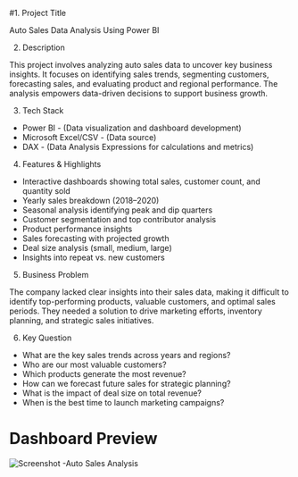#1. Project Title

Auto Sales Data Analysis Using Power BI

2. Description

This project involves analyzing auto sales data to uncover key business insights. It focuses on identifying sales trends, segmenting customers, forecasting sales, and evaluating product and regional performance. The analysis empowers data-driven decisions to support business growth.

3. Tech Stack

* Power BI - (Data visualization and dashboard development)
* Microsoft Excel/CSV - (Data source)
* DAX - (Data Analysis Expressions for calculations and metrics)

4. Features & Highlights

* Interactive dashboards showing total sales, customer count, and quantity sold
* Yearly sales breakdown (2018–2020)
* Seasonal analysis identifying peak and dip quarters
* Customer segmentation and top contributor analysis
* Product performance insights
* Sales forecasting with projected growth
* Deal size analysis (small, medium, large)
* Insights into repeat vs. new customers

5. Business Problem

The company lacked clear insights into their sales data, making it difficult to identify top-performing products, valuable customers, and optimal sales periods. They needed a solution to drive marketing efforts, inventory planning, and strategic sales initiatives.


6. Key Question

* What are the key sales trends across years and regions?
* Who are our most valuable customers?
* Which products generate the most revenue?
* How can we forecast future sales for strategic planning?
* What is the impact of deal size on total revenue?
* When is the best time to launch marketing campaigns?

# Dashboard Preview
![Screenshot -Auto Sales Analysis](https://github.com/user-attachments/assets/2d62409b-287b-4290-bcfe-ac12cab10a44)
